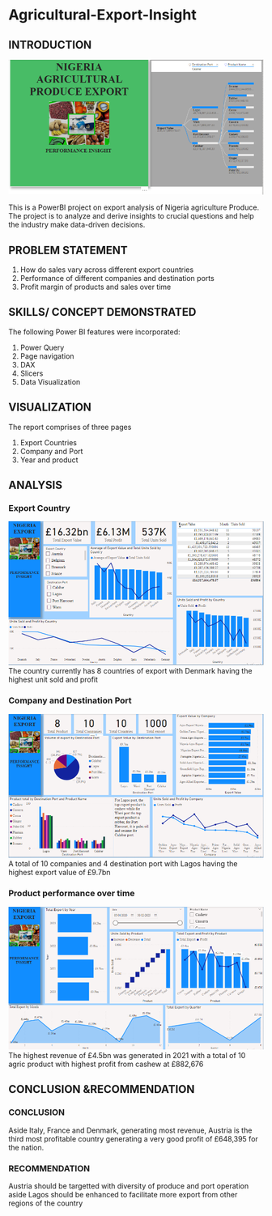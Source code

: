 # Agricultural-Export-Insight
## INTRODUCTION
![ ](FRONTPAGE.png)

This is a PowerBI project on export analysis  of Nigeria agriculture Produce. The project is to analyze and derive insights to crucial questions and help the industry make data-driven decisions.

## PROBLEM STATEMENT
1. How do sales vary across different export countries 
2. Performance of different companies and destination ports
3. Profit margin of products and sales over time

## SKILLS/ CONCEPT DEMONSTRATED
The following Power BI features were incorporated:
1. Power Query
2. Page navigation 
3. DAX
4. Slicers
5. Data Visualization

## VISUALIZATION
The report comprises of three pages 
1. Export Countries
2. Company and Port
3. Year and product

## ANALYSIS
### Export Country 
![ ](geo.png)
The country currently has 8 countries of export with Denmark having the highest unit sold and profit 

### Company and Destination Port
![ ](co22.png)
A total of 10 companies and 4 destination port with Lagos having the highest export value of £9.7bn

### Product performance over time
![ ](pro3.png) 
The highest revenue of £4.5bn was generated in 2021 with a total of 10 agric product with highest profit from cashew at £882,676

## CONCLUSION &RECOMMENDATION 
### CONCLUSION
Aside Italy, France and Denmark, generating most revenue, Austria is the third most profitable country generating a very good profit of £648,395 for the nation. 

### RECOMMENDATION
Austria should be targetted with diversity of produce and port operation aside Lagos should be enhanced to facilitate more export from other regions of the country


